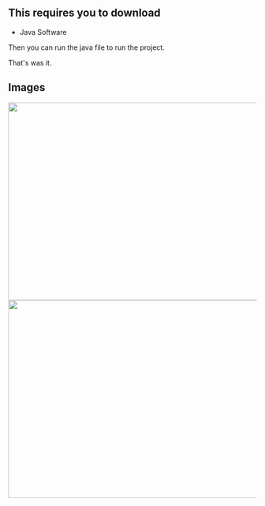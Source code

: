 ## This requires you to download

- Java Software

Then you can run the java file to run the project.

That's was it.

## Images

<img src = "" width="600" height = "400" >

<img src = "" width="600" height = "400" >